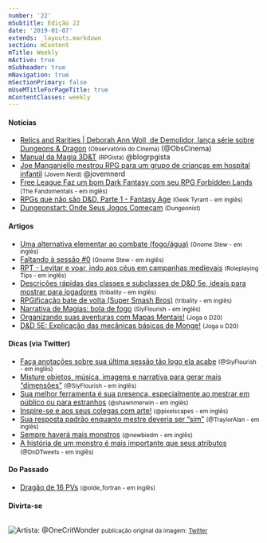 ```yaml
---
number: '22'
mSubtitle: Edição 22
date: '2019-01-07'
extends: _layouts.markdown
section: mContent
mTitle: Weekly
mActive: true
mSubheader: true
mNavigation: true
mSectionPrimary: false
mUseMTitleForPageTitle: true
mContentClasses: weekly
---
```

#### Notícias

* [Relics and Rarities | Deborah Ann Woll, de Demolidor, lança série sobre Dungeons & Dragon](https://observatoriodocinema.bol.uol.com.br/series-e-tv/2018/12/relics-and-rarities-deborah-ann-woll-de-demolidor-lanca-serie-sobre-dungeons-dragons) <small>(Observatório do Cinema)</small> (@ObsCinema)
* [Manual da Magia 3D&T](http://rpgista.com.br/2019/01/09/manual-da-magia-3dt/) <small>(RPGista)</small> @blogrpgista
* [Joe Manganiello mestrou RPG para um grupo de crianças em hospital infantil](https://jovemnerd.com.br/nerdbunker/joe-manganiello-mestrou-rpg-para-um-grupo-de-criancas-em-hospital-infantil/) <small>(Jovem Nerd)</small> @jovemnerd
* [Free League Faz um bom Dark Fantasy com seu RPG Forbidden Lands](https://www.thefandomentals.com/free-league-does-dark-fantasy-tabletop-right-with-its-forbidden-lands-rpg/) <small>(The Fandomentals - em inglês)</small>
* [RPGs que não são D&D, Parte 1 - Fantasy Age](https://geektyrant.com/news/tabletop-rpgs-that-arent-dungeons-amp-dragons-part-1-fantasy-age) <small>(Geek Tyrant - em inglês)</small>
* [Dungeonstart: Onde Seus Jogos Começam](https://www.dungeonist.com/dungeonstart-onde-seus-jogos-comecam/) <small>(Dungeonist)</small>

#### Artigos

* [Uma alternativa elementar ao combate (fogo/água)](https://gnomestew.com/an-elementary-alternative-to-combat-fire-water/) <small>(Gnome Stew - em inglês)</small>
* [Faltando à sessão #0](https://gnomestew.com/missing-session-zero/) <small>(Gnome Stew - em inglês)</small>
* [RPT - Levitar e voar, indo aos céus em campanhas medievais](https://www.roleplayingtips.com/news/rpt-levitate-and-fly-going-over-the-head-of-a-medieval-campaign/) <small>(Roleplaying Tips - em inglês)</small>
* [Descrições rápidas das classes e subclasses de D&D 5e, ideais para mostrar para jogadores](https://www.tribality.com/2019/01/08/brief-description-of-5e-classes-and-subclasses-ideal-to-show-to-your-players/) <small>(tribality - em inglês)</small>
* [RPGificação bate de volta (Super Smash Bros)](https://www.tribality.com/2019/01/11/rpgification-super-smashes-back/) <small>(tribality - em inglês)</small>
* [Narrativa de Magias: bola de fogo](http://slyflourish.com/storytelling_with_spells_fireball.html) <small>(SlyFlourish - em inglês)</small>
* [Organizando suas aventuras com Mapas Mentais!](https://jogaod20.blogspot.com/2019/01/rpg-mapasmentais.html) <small>(Joga o D20)</small>
* [D&D 5E: Explicação das mecânicas básicas de Monge!](https://jogaod20.blogspot.com/2019/01/explicacao-monge.html) <small>(Joga o D20)</small>

#### Dicas (via Twitter)

* [Faça anotações sobre sua última sessão tão logo ela acabe](https://twitter.com/SlyFlourish/status/1082698856134049797) <small>(@SlyFlourish - em inglês)</small>
* [Misture objetos, música, imagens e narrativa para gerar mais “dimensões”](https://twitter.com/SlyFlourish/status/1084148323664257027) <small>(@SlyFlourish - em inglês)</small>
* [Sua melhor ferramenta é sua presença, especialmente ao mestrar em público ou para estranhos](https://twitter.com/shawnmerwin/status/1082295497275117570) <small>(@shawnmerwin - em inglês)</small>
* [Inspire-se e aos seus colegas com arte!](https://twitter.com/pixelscapes/status/1083771785609445376) <small>(@pixelscapes - em inglês)</small>
* [Sua resposta padrão enquanto mestre deveria ser “sim”](https://twitter.com/TraylorAlan/status/1084159085535125504) <small>(@TraylorAlan - em inglês)</small>
* [Sempre haverá mais monstros](https://twitter.com/newbiedm/status/1084299745210912768) <small>(@newbiedm - em inglês)</small>
* [A história de um monstro é mais importante que seus atributos](https://twitter.com/DnDTweets/status/1084523979690393603) <small>(@DnDTweets - em inglês)</small>

#### Do Passado

* [Dragão de 16 PVs](http://www.latorra.org/2012/05/15/a-16-hp-dragon/) <small>(@olde_fortran - em inglês)</small>

#### Divirta-se

![]()



![Artista: @OneCritWonder](<>)
<small>publicação original da imagem: [Twitter](https://twitter.com/OneCritWonder/status/1084516898908233728)
